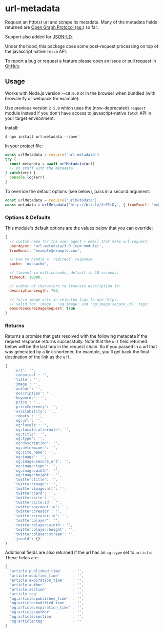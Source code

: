 # url-metadata

Request an http(s) url and scrape its metadata. Many of the metadata fields returned are [Open Graph Protocol (og:)](http://ogp.me/) so far.

Support also added for [JSON-LD](https://moz.com/blog/json-ld-for-beginners).

Under the hood, this package does some post-request processing on top of the javascript native `fetch` API.

To report a bug or request a feature please open an issue or pull request in [GitHub](https://github.com/laurengarcia/url-metadata).


## Usage
Works with Node.js version `>=18.0.0` or in the browser when bundled (with browserify or webpack for example).

Use previous version `2.5.0` which uses the (now-deprecated) `request` module instead if you don't have access to javascript-native `fetch` API in your target environment.

Install:
```
$ npm install url-metadata --save`
```

In your project file:
```javascript
const urlMetadata = require('url-metadata')
try {
  const metadata = await urlMetadata(url)
  // do stuff with the metadata
} catch(err) {
  console.log(err)
}
```

To override the default options (see below), pass in a second argument:
```javascript
const urlMetadata = require('urlMetadata')
const metadata = urlMetadata('http://bit.ly/2ePIrDy', { fromEmail: 'me@myexample.com' })
```

### Options & Defaults
This module's default options are the values below that you can override:
```javascript
{
  // custom name for the user agent + email that make url request:
  userAgent: 'url-metadata/3.0 (npm module)',
  fromEmail: 'example@example.com',

  // how to handle a `redirect` response
  cache: 'no-cache',

  // timeout in milliseconds, default is 10 seconds:
  timeout: 10000,

  // number of characters to truncate description to:
  descriptionLength: 750,

  // force image urls in selected tags to use https,
  // valid for 'image', 'og:image' and 'og:image:secure_url' tags:
  ensureSecureImageRequest: true
}
```

### Returns
Returns a promise that gets resolved with the following metadata if the request response returns successfully. Note that the `url` field returned below will be the last hop in the request chain. So if you passed in a url that was generated by a link shortener, for example, you'll get back the final destination of the link as the `url`.
```javascript
{
    'url': '',
    'canonical': '',
    'title': '',
    'image': '',
    'author': '',
    'description': '',
    'keywords': '',
    'price': '',
    'priceCurrency': '',
    'availability': '',
    'robots': '',
    'og:url': '',
    'og:locale': '',
    'og:locale:alternate': '',
    'og:title': '',
    'og:type': '',
    'og:description': '',
    'og:determiner': '',
    'og:site_name': '',
    'og:image': '',
    'og:image:secure_url': '',
    'og:image:type': '',
    'og:image:width': '',
    'og:image:height': '',
    'twitter:title': '',
    'twitter:image': '',
    'twitter:image:alt': '',
    'twitter:card': '',
    'twitter:site': '',
    'twitter:site:id': '',
    'twitter:account_id': '',
    'twitter:creator': '',
    'twitter:creator:id': '',
    'twitter:player': '',
    'twitter:player:width': '',
    'twitter:player:height': '',
    'twitter:player:stream': '',
    'jsonld': {}
}
```

Additional fields are also returned if the url has an `og:type` set to `article`. These fields are:
```javascript
{
  'article:published_time'     : '',
  'article:modified_time'      : '',
  'article:expiration_time'    : '',
  'article:author'             : '',
  'article:section'            : '',
  'article:tag'                : '',
  'og:article:published_time'  : '',
  'og:article:modified_time'   : '',
  'og:article:expiration_time' : '',
  'og:article:author'          : '',
  'og:article:section'         : '',
  'og:article:tag'             : ''
}
```
